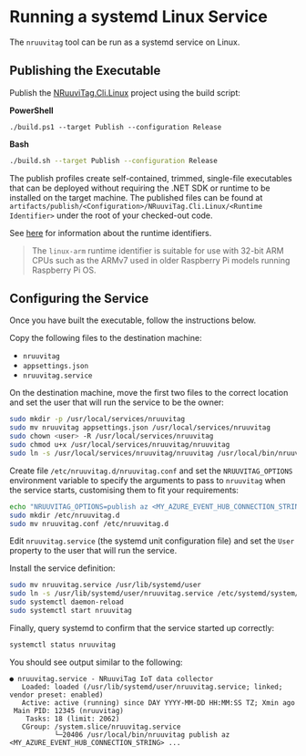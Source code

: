 ﻿# Running a systemd Linux Service

The `nruuvitag` tool can be run as a systemd service on Linux.


## Publishing the Executable

Publish the [NRuuviTag.Cli.Linux](/src/NRuuviTag.Cli.Linux) project using the build script:

**PowerShell**

```pwsh
./build.ps1 --target Publish --configuration Release
``` 

**Bash**

```bash
./build.sh --target Publish --configuration Release
``` 

The publish profiles create self-contained, trimmed, single-file executables that can be deployed without requiring the .NET SDK or runtime to be installed on the target machine. The published files can be found at `artifacts/publish/<Configuration>/NRuuviTag.Cli.Linux/<Runtime Identifier>` under the root of your checked-out code.

See [here](https://docs.microsoft.com/en-us/dotnet/core/rid-catalog#linux-rids) for information about the runtime identifiers.

> The `linux-arm` runtime identifier is suitable for use with 32-bit ARM CPUs such as the ARMv7 used in older Raspberry Pi models running Raspberry Pi OS.


## Configuring the Service

Once you have built the executable, follow the instructions below.

Copy the following files to the destination machine:

- `nruuvitag`
- `appsettings.json`
- `nruuvitag.service`

On the destination machine, move the first two files to the correct location and set the user that will run the service to be the owner:

```sh
sudo mkdir -p /usr/local/services/nruuvitag
sudo mv nruuvitag appsettings.json /usr/local/services/nruuvitag
sudo chown <user> -R /usr/local/services/nruuvitag
sudo chmod u+x /usr/local/services/nruuvitag/nruuvitag
sudo ln -s /usr/local/services/nruuvitag/nruuvitag /usr/local/bin/nruuvitag
```

Create file `/etc/nruuvitag.d/nruuvitag.conf` and set the `NRUUVITAG_OPTIONS` environment variable to specify the arguments to pass to `nruuvitag` when the service starts, customising them to fit your requirements:

```sh
echo "NRUUVITAG_OPTIONS=publish az <MY_AZURE_EVENT_HUB_CONNECTION_STRING> <MY_EVENT_HUB_NAME> --sample-interval 15" > nruuvitag.conf
sudo mkdir /etc/nruuvitag.d
sudo mv nruuvitag.conf /etc/nruuvitag.d
```

Edit `nruuvitag.service` (the systemd unit configuration file) and set the `User` property to the user that will run the service.

Install the service definition:

```sh
sudo mv nruuvitag.service /usr/lib/systemd/user
sudo ln -s /usr/lib/systemd/user/nruuvitag.service /etc/systemd/system/nruuvitag.service
sudo systemctl daemon-reload
sudo systemctl start nruuvitag
```

Finally, query systemd to confirm that the service started up correctly:

```sh
systemctl status nruuvitag
```  

You should see output similar to the following:

```
● nruuvitag.service - NRuuviTag IoT data collector
   Loaded: loaded (/usr/lib/systemd/user/nruuvitag.service; linked; vendor preset: enabled)
   Active: active (running) since DAY YYYY-MM-DD HH:MM:SS TZ; Xmin ago
 Main PID: 12345 (nruuvitag)
    Tasks: 18 (limit: 2062)
   CGroup: /system.slice/nruuvitag.service
           └─20406 /usr/local/bin/nruuvitag publish az <MY_AZURE_EVENT_HUB_CONNECTION_STRING> ...
```
